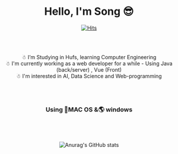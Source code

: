 <div align="center">
 
# Hello, I'm Song 😎
  
[![Hits](https://hits.seeyoufarm.com/api/count/incr/badge.svg?url=https%3A%2F%2Fgithub.com%2FSongGaHyeon%2FSongGaHyeon%2Fblob%2Fmain%2FREADME.md&count_bg=%23FFB191&title_bg=%23FCC5D5&icon=&icon_color=%23DFD3E6&title=hits&edge_flat=false)](https://hits.seeyoufarm.com)
 
 
<img alt="" class="hCL kVc L4E MIw" fetchpriority="auto" loading="auto" src="https://i.pinimg.com/originals/fa/e8/c3/fae8c3b75ade65c30882a52a3f74723f.gif">
 
 <br><br>
☃ I’m Studying in Hufs, learning Computer Engineering <br>
☃ I'm currently working as a web developer for a while - Using Java (back/server) , Vue (Front) <br>
☃ I'm interested in AI, Data Science and Web-programming <br>


 <br><br>


<h3 align="center"> Using 🍎MAC OS &🌎 windows </h3>
<h3 align="center"> </h3>

<br><br>

![Anurag's GitHub stats](https://github-readme-stats.vercel.app/api?username=SongGaHyeon&show_icons=true&theme=radical)
<br><br>


</div>


